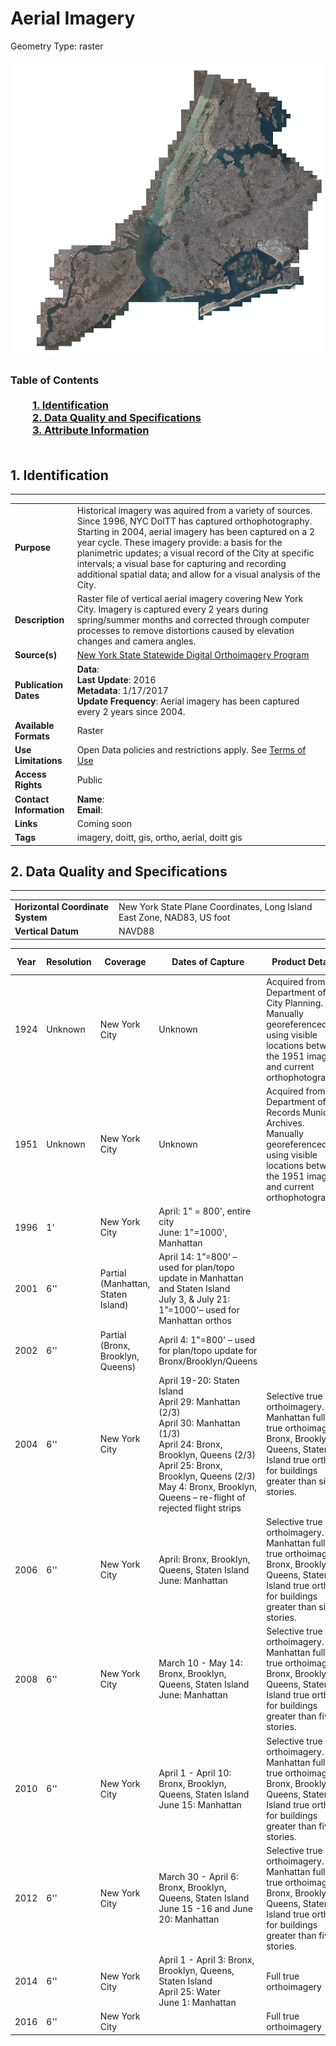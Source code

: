 # Aerial Imagery
Geometry Type: raster<br><br>![image](https://github.com/CityOfNewYork/nyc-geo-metadata/blob/master/Images/AerialImagery.PNG)

### Table of Contents<br><br>&nbsp;&nbsp;&nbsp;&nbsp;&nbsp;&nbsp;&nbsp;&nbsp;&nbsp;[**1. Identification**](#1-identification)<br>&nbsp;&nbsp;&nbsp;&nbsp;&nbsp;&nbsp;&nbsp;&nbsp;&nbsp;[**2. Data Quality and Specifications**](#2-data-quality-and-specifications)<br>&nbsp;&nbsp;&nbsp;&nbsp;&nbsp;&nbsp;&nbsp;&nbsp;&nbsp;[**3. Attribute Information**](#3-attribute-information)<br><br>
## 1. Identification
---------------------------------------------
|     |     |
| --- | --- |
**Purpose** |Historical imagery was aquired from a variety of sources. Since 1996, NYC DoITT has captured orthophotography. Starting in 2004, aerial imagery has been captured on a 2 year cycle. These imagery provide: a basis for the planimetric updates; a visual record of the City at specific intervals; a visual base for capturing and recording additional spatial data; and allow for a visual analysis of the City.
**Description** |Raster file of vertical aerial imagery covering New York City. Imagery is captured every 2 years during spring/summer months and corrected through computer processes to remove distortions caused by elevation changes and camera angles.
**Source(s)** |[New York State Statewide Digital Orthoimagery Program](http://gis.ny.gov/gateway/orthoprogram/ortho_options.htm)
**Publication Dates** |**Data**: <br>**Last Update**: 2016<br>**Metadata**: 1/17/2017<br>**Update Frequency**: Aerial imagery has been captured every 2 years since 2004. 
**Available Formats** |Raster
**Use Limitations** |Open Data policies and restrictions apply. See [Terms of Use](http://www.nyc.gov/html/data/terms.html)
**Access Rights** |Public
**Contact Information** |**Name**: <br>**Email**: 
**Links** |Coming soon
**Tags** |imagery, doitt, gis, ortho, aerial, doitt gis
## 2. Data Quality and Specifications
---------------------------------------------
|     |     |
| --- | --- |
**Horizontal Coordinate System** |New York State Plane Coordinates, Long Island East Zone, NAD83, US foot
**Vertical Datum** |NAVD88

 | Year | Resolution | Coverage | Dates of Capture | Product Details | Color Infrared | 
| -- | -- | -- | -- | -- | -- |
|1924|Unknown|New York City|Unknown|Acquired from the Department of City Planning. Manually georeferenced using visible locations between the 1951 images and current orthophotography.|No
|1951|Unknown|New York City|Unknown|Acquired from the Department of Records Municipal Archives. Manually georeferenced using visible locations between the 1951 images and current orthophotography.|No
|1996|1'|New York City|April: 1" = 800', entire city <br> June: 1"=1000', Manhattan||No
|2001|6''|Partial (Manhattan, Staten Island)|April 14: 1”=800’ – used for plan/topo update in Manhattan and Staten Island<br>July 3, & July 21:  1”=1000'– used for Manhattan orthos||No
|2002|6''|Partial (Bronx, Brooklyn, Queens)|April 4: 1"=800'  – used for plan/topo update for Bronx/Brooklyn/Queens||No
|2004|6''|New York City|April 19-20: Staten Island<br>April 29: Manhattan (2/3)<br>April 30: Manhattan (1/3)<br>April 24: Bronx, Brooklyn, Queens (2/3)<br>April 25: Bronx, Brooklyn, Queens (2/3)<br>May 4: Bronx, Brooklyn, Queens – re-flight of rejected flight strips|Selective true orthoimagery. Manhattan full true orthoimagery;  Bronx, Brooklyn, Queens, Staten Island true orthos for buildings greater than six stories.|No
|2006|6''|New York City|April: Bronx, Brooklyn, Queens, Staten Island <br> June: Manhattan|Selective true orthoimagery. Manhattan full true orthoimagery;  Bronx, Brooklyn, Queens, Staten Island true orthos for buildings greater than six stories.|No
|2008|6''|New York City|March 10 - May 14: Bronx, Brooklyn, Queens, Staten Island <br>June: Manhattan|Selective true orthoimagery. Manhattan full true orthoimagery;  Bronx, Brooklyn, Queens, Staten Island true orthos for buildings greater than five stories.|Yes
|2010|6''|New York City|April 1 - April 10: Bronx, Brooklyn, Queens, Staten Island <br>June 15: Manhattan|Selective true orthoimagery. Manhattan full true orthoimagery;  Bronx, Brooklyn, Queens, Staten Island true orthos for buildings greater than five stories.|Yes
|2012|6''|New York City|March 30 - April 6: Bronx, Brooklyn, Queens, Staten Island <br>June 15 -16 and June 20: Manhattan|Selective true orthoimagery. Manhattan full true orthoimagery;  Bronx, Brooklyn, Queens, Staten Island true orthos for buildings greater than five stories.|Yes
|2014|6''|New York City|April 1 - April 3: Bronx, Brooklyn, Queens, Staten Island <br>April 25: Water <br>June 1: Manhattan|Full true orthoimagery|Yes
|2016|6''|New York City||Full true orthoimagery|Yes
